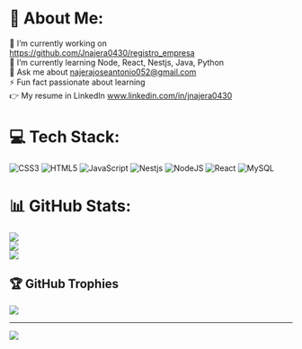 # 💫 About Me:
🔭 I’m currently working on https://github.com/Jnajera0430/registro_empresa<br>🌱 I’m currently learning Node, React, Nestjs, Java, Python <br>💬 Ask me about najerajoseantonio052@gmail.com<br>⚡ Fun fact passionate about learning<br>👉 My resume in LinkedIn www.linkedin.com/in/jnajera0430


# 💻 Tech Stack:
![CSS3](https://img.shields.io/badge/css3-%231572B6.svg?style=for-the-badge&logo=css3&logoColor=white) ![HTML5](https://img.shields.io/badge/html5-%23E34F26.svg?style=for-the-badge&logo=html5&logoColor=white) ![JavaScript](https://img.shields.io/badge/javascript-%23323330.svg?style=for-the-badge&logo=javascript&logoColor=%23F7DF1E) ![Nestjs](https://img.shields.io/badge/nest-%23777BB4.svg?style=for-the-badge&logo=nestjs&logoColor=red) ![NodeJS](https://img.shields.io/badge/node.js-6DA55F?style=for-the-badge&logo=node.js&logoColor=white) ![React](https://img.shields.io/badge/react-%2320232a.svg?style=for-the-badge&logo=react&logoColor=%2361DAFB) ![MySQL](https://img.shields.io/badge/mysql-%2300f.svg?style=for-the-badge&logo=mysql&logoColor=white)
# 📊 GitHub Stats:
![](https://github-readme-stats.vercel.app/api?username=Jnajera0430&theme=dark&hide_border=false&include_all_commits=false&count_private=false)<br/>
![](https://github-readme-streak-stats.herokuapp.com/?user=Jnajera0430&theme=dark&hide_border=false)<br/>
![](https://github-readme-stats.vercel.app/api/top-langs/?username=Jnajera0430&theme=dark&hide_border=false&include_all_commits=false&count_private=false&layout=compact)

## 🏆 GitHub Trophies
![](https://github-profile-trophy.vercel.app/?username=Jnajera0430&theme=radical&no-frame=false&no-bg=true&margin-w=4)

---
[![](https://visitcount.itsvg.in/api?id=Jnajera0430&icon=0&color=0)](https://visitcount.itsvg.in)
